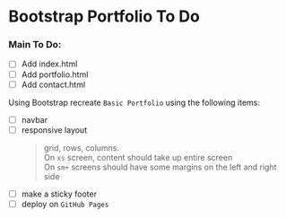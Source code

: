 # Bootstrap Portfolio To Do

### Main To Do: 
- [ ] Add index.html
- [ ] Add portfolio.html
- [ ] Add contact.html

Using Bootstrap recreate `Basic Portfolio` using the following items:
- [ ] navbar
- [ ] responsive layout <blockquote>grid, rows, columns.<br>On `xs` screen, content should take up entire screen<br>On `sm+` screens should have some margins on the left and right side</blockquote>
- [ ] make a sticky footer
- [ ] deploy on `GitHub Pages`
